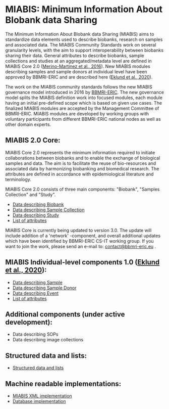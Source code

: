 # MIABIS: Minimum Information About BIobank data Sharing

The Minimum Information About BIobank data Sharing (MIABIS) aims to standardize data elements used to describe biobanks, research on samples and associated data. The MIABIS Community Standards work on several granularity levels, with the aim to support interoperability between biobanks sharing their data. 
General attributes to describe biobanks, sample collections and studies at an aggregated/metadata level are defined in MIABIS Core 2.0 ([Merino-Martinez et al., 2016](https://www.liebertpub.com/doi/abs/10.1089/bio.2015.0070)). New MIABIS modules describing samples and sample donors at individual level have been approved by BBMRI-ERIC and are described here ([Eklund et al., 2020](https://www.liebertpub.com/doi/10.1089/bio.2019.0129)).

The work on the MIABIS community standards follows the new MIABIS governance model introduced in 2016 by [BBMRI-ERIC](http://www.bbmri-eric.eu/). The new governance model splits the MIABIS definition work into focused modules, each module having an initial pre-defined scope which is based on given use cases. The finalized MIABIS modules are accepted by the Management Committee of BBMRI-ERIC. MIABIS modules are developed by working groups with voluntary participants from different BBMRI-ERIC national nodes as well as other domain experts. 

## MIABIS 2.0 Core:
MIABIS Core 2.0 represents the minimum information required to initiate collaborations between biobanks and to enable the exchange of biological samples and data. The aim is to facilitate the reuse of bio-resources and associated data by harmonizing biobanking and biomedical research. The attributes are defined in accordance with epidemiological literature and terminology.

MIABIS Core 2.0 consists of three main components: "Biobank", "Samples Collection" and "Study". 
* [Data describing Biobank](https://github.com/py5gol/test-miabis/Data-describing-Biobank)
* [Data describing Sample Collection](https://github.com/py5gol/test-miabis/Data-describing-Sample-Collection)
* [Data describing Study](https://github.com/py5gol/test-miabis/Data-describing-Study)
* [List of attributes](https://github.com/py5gol/test-miabis/Entire-list-of-attributes)

MIABIS Core is currently being updated to version 3.0. The update will include addition of a 'network' -component, and overall additional updates which have been identified by BBMRI-ERIC CS-IT working group. If you want to join the work, please send an e-mail to: contact@bbmri-eric.eu .

## MIABIS Individual-level components 1.0 ([Eklund et al., 2020](https://www.liebertpub.com/doi/10.1089/bio.2019.0129)):
* [Data describing Sample](https://github.com/py5gol/test-miabis/Data-describing-Sample)
* [Data describing Sample Donor](https://github.com/py5gol/test-miabis/Data-describing-Sample-Donor)
* [Data describing Event](https://github.com/py5gol/test-miabis/Data-describing-Event)
* [List of attributes](https://github.com/py5gol/test-miabis/MIABIS-inidividual-components-list-of-attributes)

## Additional components (under active development):
* Data describing SOPs
* Data describing image collections

## Structured data and lists:
* [Structured data and lists](https://github.com/py5gol/test-miabis/Structured-data-and-lists)

## Machine readable implementations:
* [MIABIS XML implementation](https://github.com/py5gol/test-miabis/miabis-xml)
* [Database implementation](https://github.com/py5gol/test-miabis/Database-implementation)
